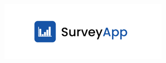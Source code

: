 <p align="center">
  <img src="https://github.com/mouadTaoussi/survey-app/blob/master/Public/src/assets/logoShowCase.jpg"/>
</p
# survey-app
 This repository contains the codebase of the survey app
